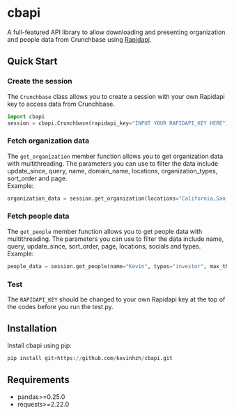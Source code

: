 # cbapi
A full-featured API library to allow downloading and presenting organization and people data from Crunchbase using [Rapidapi](https://rapidapi.com).

## Quick Start
### Create the session
The ```Crunchbase``` class allows you to create a session with your own Rapidapi key to access data from Crunchbase.
```python
import cbapi
session = cbapi.Crunchbase(rapidapi_key="INPUT YOUR RAPIDAPI_KEY HERE")
```
### Fetch organization data
The ```get_organization``` member function allows you to get organization data with multithreading. The parameters you can use to filter the data include update_since, query, name, domain_name, locations, organization_types, sort_order and page.  
Example:
```python
organization_data = session.get_organization(locations="California,San Francisco", organization_types="investor", max_thread_num=5)
```
### Fetch people data
The ```get_people``` member function allows you to get people data with multithreading. The parameters you can use to filter the data include name, query, update_since, sort_order, page, locations, socials and types.  
Example:
```python
people_data = session.get_people(name="Kevin", types="investor", max_thread_num=5)
```
### Test
The ```RAPIDAPI_KEY``` should be changed to your own Rapidapi key at the top of the codes before you run the test.py.

## Installation
Install cbapi using pip:
```python
pip install git+https://github.com/kevinhzh/cbapi.git
```

## Requirements
* pandas>=0.25.0
* requests>=2.22.0
